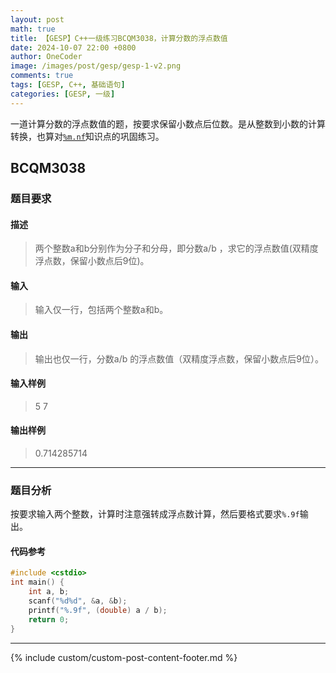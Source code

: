 ```yaml
---
layout: post
math: true
title: 【GESP】C++一级练习BCQM3038，计算分数的浮点数值
date: 2024-10-07 22:00 +0800
author: OneCoder
image: /images/post/gesp/gesp-1-v2.png
comments: true
tags: [GESP, C++, 基础语句]
categories: [GESP, 一级]
---
```

一道计算分数的浮点数值的题，按要求保留小数点后位数。是从整数到小数的计算转换，也算对[`%m.nf`](https://www.coderli.com/gesp-1-bcqm3027/)知识点的巩固练习。

<!--more-->

## BCQM3038

### 题目要求

#### 描述

>两个整数a和b分别作为分子和分母，即分数a/b ，求它的浮点数值(双精度浮点数，保留小数点后9位)。

#### 输入

>输入仅一行，包括两个整数a和b。

#### 输出

>输出也仅一行，分数a/b 的浮点数值（双精度浮点数，保留小数点后9位）。

#### 输入样例

>5 7

#### 输出样例

>0.714285714

---

### 题目分析

按要求输入两个整数，计算时注意强转成浮点数计算，然后要格式要求`%.9f`输出。

#### 代码参考

```cpp
#include <cstdio>
int main() {
    int a, b;
    scanf("%d%d", &a, &b);
    printf("%.9f", (double) a / b);
    return 0;
}
```

---

{% include custom/custom-post-content-footer.md %}
